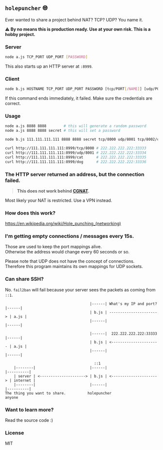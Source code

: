 ## `holepuncher` 🌐

Ever wanted to share a project behind NAT? TCP? UDP? You name it.

⚠️ **By no means this is production ready. Use at your own risk. This is a hobby project.**

### Server

```bash
node a.js TCP_PORT UDP_PORT [PASSWORD]
```

This also starts up an HTTP server at `:8999`.

### Client

```bash
node b.js HOSTNAME TCP_PORT UDP_PORT PASSWORD [tcp/PORT[/NAME]] [udp/PORT[/NAME]]
```

If this command ends immediately, it failed. Make sure the credentials are correct.

### Usage

```bash
node a.js 8888 8888        # this will generate a random password
node a.js 8888 8888 secret # this will set a password

node b.js 111.111.111.111 8888 8888 secret tcp/8000 udp/8001 tcp/8002/cat udp/8003/dog

curl http://111.111.111.111:8999/tcp/8000 # 222.222.222.222:33333
curl http://111.111.111.111:8999/udp/8001 # 222.222.222.222:33334
curl http://111.111.111.111:8999/cat      # 222.222.222.222:33335
curl http://111.111.111.111:8999/dog      # 222.222.222.222:33336
```

### The HTTP server returned an address, but the connection failed.

> **This does not work behind [CGNAT](https://en.wikipedia.org/wiki/Carrier-grade_NAT).**

Most likely your NAT is restricted. Use a VPN instead.

### How does this work?

https://en.wikipedia.org/wiki/Hole_punching_(networking)

### I'm getting empty connections / messages every 15s.

Those are used to keep the port mappings alive.\
Otherwise the address would change every 60 seconds or so.

Please note that UDP does not have the concept of connections.\
Therefore this program maintains its own mappings for UDP sockets.

### Can share SSH?

No. `fail2ban` will fail because your server sees the packets as coming from `::1`.

```
                                       |------| What's my IP and port?  |------|
                                       | b.js | ----------------------> | a.js |
                                       |------|                         |------|

                                       |------|  222.222.222.222:33333  |------|
                                       | b.js | <---------------------- | a.js |
                                       |------|                         |------|

                                         ::1
    |--------|                         |------|                         |----------|
    | server | <---------------------> | b.js | <---------------------> | internet |
    |--------|                         |------|                         |----------|
The thing you want to share.          holepuncher                          anyone
```

### Want to learn more?

Read the source code :)

### License

MIT
